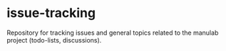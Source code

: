 # issue-tracking
Repository for tracking issues and general topics related to the manulab project (todo-lists, discussions).
